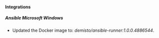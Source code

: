 
#### Integrations

##### Ansible Microsoft Windows

- Updated the Docker image to: *demisto/ansible-runner:1.0.0.4886544*.

